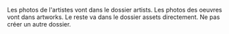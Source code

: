 Les photos de l'artistes vont dans le dossier artists. Les photos des oeuvres vont dans artworks. Le reste va dans le dossier assets directement. Ne pas créer un autre dossier.